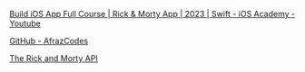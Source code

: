 [Build iOS App Full Course | Rick & Morty App | 2023 | Swift - iOS Academy - Youtube](https://youtu.be/fTGA8cjbf5Y?si=v0uyfp1NcuOjlWBR)

[GitHub - AfrazCodes](https://github.com/AfrazCodes/RickAndMortyiOSApp)

[The Rick and Morty API](https://rickandmortyapi.com)

